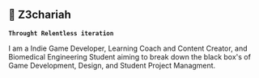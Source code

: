 ## 🧠 Z3chariah

**`Throught Relentless iteration`**


I am a Indie Game Developer, Learning Coach and Content Creator, and Biomedical Engineering Student aiming to break down the black box's of Game Development, Design, and Student Project Managment.

     
     
   

